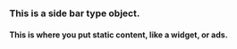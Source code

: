 ### This is a side bar type object. ###
#### This is where you put static content, like a widget, or ads. ####